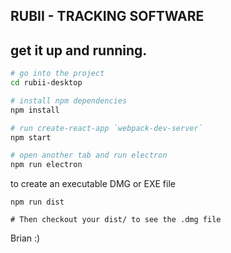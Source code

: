 ## RUBII - TRACKING SOFTWARE

## get it up and running.

```bash
# go into the project
cd rubii-desktop

# install npm dependencies
npm install

# run create-react-app `webpack-dev-server`
npm start

# open another tab and run electron
npm run electron
```

to create an executable DMG or EXE file
```
npm run dist

# Then checkout your dist/ to see the .dmg file
```

Brian :)
